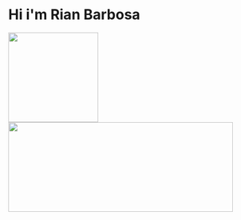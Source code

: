 # Hi i'm Rian Barbosa 
<div>
  <a href="https://github.com/riannbarbosa">
  <img height="180em" src="https://github-readme-stats.vercel.app/api?username=riannbarbosa&show_icons=true&theme=radical&include_all_commits=true&count_private=true"/>
  <img height="180em" width="450em" src="https://github-readme-stats.vercel.app/api/top-langs/?username=riannbarbosa&layout=compact&langs_count=16&theme=radical"/>
</div>
